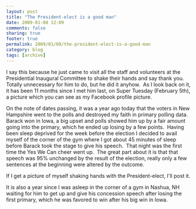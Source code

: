 ```yaml
---
layout: post
title: "The President-elect is a good man"
date: 2009-01-08 12:09
comments: false
sharing: true
footer: true
permalink: 2009/01/08/the-president-elect-is-a-good-man
category: blog
tags: [archive]
---
```

I say this because he just came to visit all the staff and volunteers at the Presidential Inaugural Committee to shake their hands and say thank you.  Totally unnecessary for him to do, but he did it anyhow.  As I look back on it, it has been 11 months since I met him last, on Super Tuesday (February 5th), a picture which you can see as my Facebook profile picture.

On the note of dates passing, it was a year ago today that the voters in New Hampshire went to the polls and destroyed my faith in primary polling data.  Barack won in Iowa, a big upset and polls showed him up by a fair amount going into the primary, which he ended up losing by a few points.  Having been sleep deprived for the week before the election I decided to avail myself of the corner of the gym where I got about 45 minutes of sleep before Barack took the stage to give his speech.  That night was the first time the Yes We Can cheer went up.  The great part about it is that that speech was 95% unchanged by the result of the election, really only a few sentences at the beginning were altered by the outcome.

If I get a picture of myself shaking hands with the President-elect, I'll post it.

It is also a year since I was asleep in the corner of a gym in Nashua, NH waiting for him to get up and give his concession speech after losing the first primary, which he was favored to win after his big win in Iowa.
